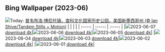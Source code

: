 ## Bing Wallpaper (2023-06)
![](https://global.bing.com/th?id=OHR.ChacoCulture_ZH-CN2098865361_UHD.jpg&w=1000)Today: [普韦布洛·博尼托镇，查科文化国家历史公园，美国新墨西哥州 (© Ian Shive/Tandem Stills + Motion)](https://global.bing.com/th?id=OHR.ChacoCulture_ZH-CN2098865361_UHD.jpg)
|      |      |      |
| :----: | :----: | :----: |
|![](https://global.bing.com/th?id=OHR.ChacoCulture_ZH-CN2098865361_UHD.jpg&pid=hp&w=384&h=216&rs=1&c=4)2023-06-07 [download 4k](https://global.bing.com/th?id=OHR.ChacoCulture_ZH-CN2098865361_UHD.jpg)|![](https://global.bing.com/th?id=OHR.CliffsEtretat_ZH-CN1961838068_UHD.jpg&pid=hp&w=384&h=216&rs=1&c=4)2023-06-06 [download 4k](https://global.bing.com/th?id=OHR.CliffsEtretat_ZH-CN1961838068_UHD.jpg)|![](https://global.bing.com/th?id=OHR.WaterfallsSunwaptaValley_ZH-CN1804229850_UHD.jpg&pid=hp&w=384&h=216&rs=1&c=4)2023-06-05 [download 4k](https://global.bing.com/th?id=OHR.WaterfallsSunwaptaValley_ZH-CN1804229850_UHD.jpg)|
|![](https://global.bing.com/th?id=OHR.MauiBeach_ZH-CN1435658101_UHD.jpg&pid=hp&w=384&h=216&rs=1&c=4)2023-06-04 [download 4k](https://global.bing.com/th?id=OHR.MauiBeach_ZH-CN1435658101_UHD.jpg)|![](https://global.bing.com/th?id=OHR.SouthKaibabTrail_ZH-CN1186135534_UHD.jpg&pid=hp&w=384&h=216&rs=1&c=4)2023-06-03 [download 4k](https://global.bing.com/th?id=OHR.SouthKaibabTrail_ZH-CN1186135534_UHD.jpg)|![](https://global.bing.com/th?id=OHR.GemsbokNamibia_ZH-CN0963988839_UHD.jpg&pid=hp&w=384&h=216&rs=1&c=4)2023-06-02 [download 4k](https://global.bing.com/th?id=OHR.GemsbokNamibia_ZH-CN0963988839_UHD.jpg)|
|![](https://global.bing.com/th?id=OHR.ReefAwareness_ZH-CN8840949729_UHD.jpg&pid=hp&w=384&h=216&rs=1&c=4)2023-06-01 [download 4k](https://global.bing.com/th?id=OHR.ReefAwareness_ZH-CN8840949729_UHD.jpg)|